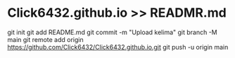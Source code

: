 # Click6432.github.io >> READMR.md
git init
git add README.md
git commit -m "Upload kelima"
git branch -M main
git remote add origin https://github.com/Click6432/Click6432.github.io.git
git push -u origin main

